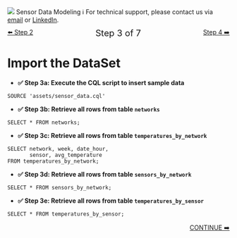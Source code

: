 <!-- TOP -->
<div class="top">
  <img src="https://datastax-academy.github.io/katapod-shared-assets/images/ds-academy-logo.svg" />
  <span class="scenario-title">Sensor Data Modeling</span>
  <span class="scenario-subtitle">ℹ️ For technical support, please contact us via <a href="mailto:aleksandr.volochnev@datastax.com">email</a> or <a href="https://dtsx.io/aleks">LinkedIn</a>.</span> 
</div>

<!-- NAVIGATION -->
<div id="navigation-top" style="width:100%;text-align:center;margin-top:10px;margin-bottom:30px">
 <a href="command:katapod.loadPage?%5B%7B%22step%22%3A%22step2%22%7D%5D" 
   class="btn btn-dark" 
   style="float:left">⬅️ Step 2
 </a>
<span style="font-size:20px;"> Step 3 of 7</span>
 <a href="command:katapod.loadPage?%5B%7B%22step%22%3A%22step4%22%7D%5D" 
    class="btn btn-dark" 
    style="float:right">Step 4 ➡️
  </a>
</div>


# Import the DataSet

- **✅ Step 3a: Execute the CQL script to insert sample data**

```
SOURCE 'assets/sensor_data.cql'
```

- **✅ Step 3b: Retrieve all rows from table `networks`**

```
SELECT * FROM networks;        
```

- **✅ Step 3c: Retrieve all rows from table `temperatures_by_network`**

```
SELECT network, week, date_hour, 
       sensor, avg_temperature 
FROM temperatures_by_network;
```

- **✅ Step 3d: Retrieve all rows from table `sensors_by_network`**

```
SELECT * FROM sensors_by_network;                    
```

- **✅ Step 3e: Retrieve all rows from table `temperatures_by_sensor`**

```
SELECT * FROM temperatures_by_sensor; 
```

<!-- NAVIGATION -->
<div id="navigation-bottom" style="width:100%;text-align:center;">
 <a href="command:katapod.loadPage?%5B%7B%22step%22%3A%22step4%22%7D%5D" 
    class="btn btn-primary btn-astra" 
    style="float:right">CONTINUE ➡️
  </a>
</div>